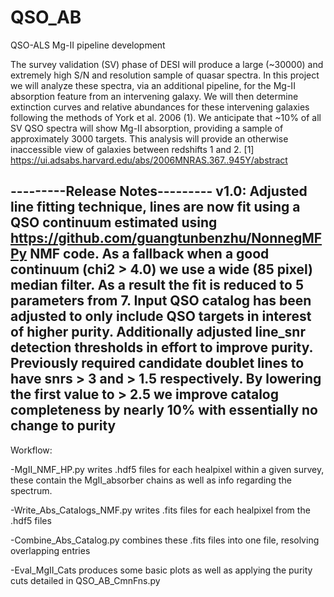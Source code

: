 # QSO_AB
QSO-ALS Mg-II pipeline development

The survey validation (SV) phase of DESI will produce a large (~30000) and extremely high S/N and resolution sample of quasar spectra. In this project we will analyze these spectra, via an additional pipeline, for the Mg-II absorption feature from an intervening galaxy. We will then determine extinction curves and relative abundances for these intervening galaxies following the methods of York et al. 2006 (1). We anticipate that ~10% of all SV QSO spectra will show Mg-II absorption, providing a sample of approximately 3000 targets. This analysis will provide an otherwise inaccessible view of galaxies between redshifts 1 and 2. [1] https://ui.adsabs.harvard.edu/abs/2006MNRAS.367..945Y/abstract

---------Release Notes---------
v1.0: Adjusted line fitting technique, lines are now fit using a QSO continuum estimated using https://github.com/guangtunbenzhu/NonnegMFPy NMF code. As a fallback when a good continuum (chi2 > 4.0) we use a wide (85 pixel) median filter. As a result the fit is reduced to 5 parameters from 7. Input QSO catalog has been adjusted to only include QSO targets in interest of higher purity. Additionally adjusted line_snr detection thresholds in effort to improve purity. Previously required candidate doublet lines to have snrs > 3 and > 1.5 respectively. By lowering the first value to > 2.5 we improve catalog completeness by nearly 10% with essentially no change to purity
-------------------------------


Workflow:

-MgII_NMF_HP.py writes .hdf5 files for each healpixel within a given survey, these contain the MgII_absorber chains as well as info regarding the spectrum.

-Write_Abs_Catalogs_NMF.py writes .fits files for each healpixel from the .hdf5 files

-Combine_Abs_Catalog.py combines these .fits files into one file, resolving overlapping entries

-Eval_MgII_Cats produces some basic plots as well as applying the purity cuts detailed in QSO_AB_CmnFns.py
